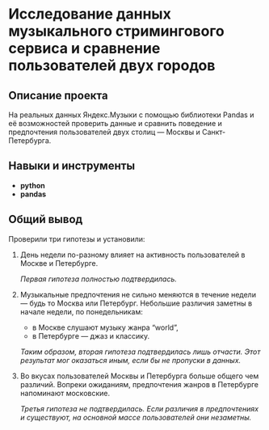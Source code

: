 # Исследование данных музыкального стримингового сервиса и сравнение пользователей двух городов

## Описание проекта

На реальных данных Яндекс.Музыки c помощью библиотеки Pandas и её возможностей проверить данные и сравнить поведение и предпочтения пользователей двух столиц — Москвы и Санкт-Петербурга.


## Навыки и инструменты

- **python**
- **pandas**

## Общий вывод

Проверили три гипотезы и установили:

1. День недели по-разному влияет на активность пользователей в Москве и Петербурге.

    *Первая гипотеза полностью подтвердилась.*

2. Музыкальные предпочтения не сильно меняются в течение недели — будь то Москва или Петербург. 
   Небольшие различия заметны в начале недели, по понедельникам:
   - в Москве слушают музыку жанра “world”,
   - в Петербурге — джаз и классику.
   
   *Таким образом, вторая гипотеза подтвердилась лишь отчасти. Этот результат мог оказаться иным, если бы не пропуски в данных.*

3. Во вкусах пользователей Москвы и Петербурга больше общего чем различий. Вопреки ожиданиям, предпочтения жанров в Петербурге напоминают московские.

    *Третья гипотеза не подтвердилась. Если различия в предпочтениях и существуют, на основной массе пользователей они незаметны.*
